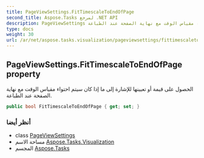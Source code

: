 ```yaml
---
title: PageViewSettings.FitTimescaleToEndOfPage
second_title: Aspose.Tasks لمرجع .NET API
description: PageViewSettings ملكية. الحصول على قيمة أو تعيينها للإشارة إلى ما إذا كان سيتم احتواء مقياس الوقت مع نهاية الصفحة عند الطباعة.
type: docs
weight: 30
url: /ar/net/aspose.tasks.visualization/pageviewsettings/fittimescaletoendofpage/
---
```

## PageViewSettings.FitTimescaleToEndOfPage property

الحصول على قيمة أو تعيينها للإشارة إلى ما إذا كان سيتم احتواء مقياس الوقت مع نهاية الصفحة عند الطباعة.

```csharp
public bool FitTimescaleToEndOfPage { get; set; }
```

### أنظر أيضا

* class [PageViewSettings](../)
* مساحة الاسم [Aspose.Tasks.Visualization](../../pageviewsettings/)
* المجسم [Aspose.Tasks](../../../)


